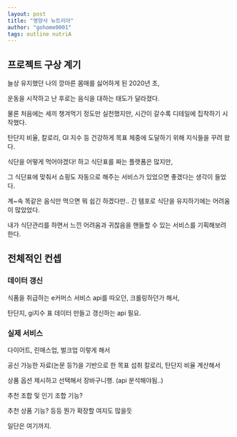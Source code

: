 ```yaml
---
layout: post
title: "영양사 뉴트리아"
author: "gohome0001"
tags: outline nutriA
---
```



## 프로젝트 구상 계기

늘상 유지했던 나의 깡마른 몸매를 싫어하게 된 2020년 초,

운동을 시작하고 난 후로는 음식을 대하는 태도가 달라졌다.

물론 처음에는 세끼 챙겨먹기 정도만 실천했지만, 시간이 갈수록 디테일에 집착하기 시작했다.

탄단지 비율, 칼로리, GI 지수 등 건강하게 목표 체중에 도달하기 위해 지식들을 꾸려 왔다.

식단을 어떻게 먹어야겠다! 하고 식단표를 짜는 플랫폼은 많지만,

그 식단표에 맞춰서 쇼핑도 자동으로 해주는 서비스가 있었으면 좋겠다는 생각이 들었다.

계~속 똑같은 음식만 먹으면 뭐 쉽긴 하겠다만.. 긴 템포로 식단을 유지하기에는 어려움이 많았었다.

내가 식단관리를 하면서 느낀 어려움과 귀찮음을 핸들할 수 있는 서비스를 기획해보려 한다.

## 전체적인 컨셉

### 데이터 갱신

식품을 취급하는 e커머스 서비스 api를 따오던, 크롤링하던가 해서,

탄단지, gi지수 표 데이터 만들고 갱신하는 api 필요.

### 실제 서비스

다이어트, 린매스업, 벌크업 이렇게 해서

공신 가능한 자료(논문 등?)을 기반으로 한 목표 섭취 칼로리, 탄단지 비율 계산해서

상품 옵션 제시하고 선택해서 장바구니행. (api 분석해야됨..)

추천 조합 및 인기 조합 기능?

추천 상품 기능? 등등 뭔가 확장할 여지도 많을듯

일단은 여기까지.
